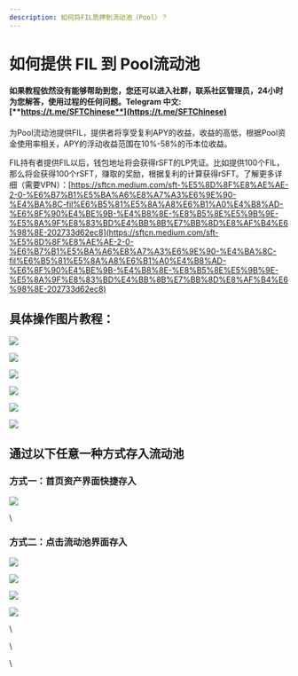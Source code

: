 ```yaml
---
description: 如何将FIL质押到流动池（Pool）？
---
```


# 如何提供 FIL 到 Pool流动池

#### &#x20;    如果教程依然没有能够帮助到您，您还可以进入社群，联系社区管理员，24小时为您解答，使用过程的任何问题。**Telegram 中文:** [**https://t.me/SFTChinese**](https://t.me/SFTChinese)

为Pool流动池提供FIL，提供者将享受复利APY的收益，收益的高低，根据Pool资金使用率相关，APY的浮动收益范围在10%-58%的币本位收益。

FIL持有者提供FIL以后，钱包地址将会获得rSFT的LP凭证。比如提供100个FIL，那么将会获得100个rSFT，赚取的奖励，根据复利的计算获得rSFT。了解更多详细（需要VPN）：[https://sftcn.medium.com/sft-%E5%8D%8F%E8%AE%AE-2-0-%E6%B7%B1%E5%BA%A6%E8%A7%A3%E6%9E%90-%E4%BA%8C-fil%E6%B5%81%E5%8A%A8%E6%B1%A0%E4%B8%AD-%E6%8F%90%E4%BE%9B-%E4%B8%8E-%E8%B5%8E%E5%9B%9E-%E5%8A%9F%E8%83%BD%E4%BB%8B%E7%BB%8D%E8%AF%B4%E6%98%8E-202733d62ec8](https://sftcn.medium.com/sft-%E5%8D%8F%E8%AE%AE-2-0-%E6%B7%B1%E5%BA%A6%E8%A7%A3%E6%9E%90-%E4%BA%8C-fil%E6%B5%81%E5%8A%A8%E6%B1%A0%E4%B8%AD-%E6%8F%90%E4%BE%9B-%E4%B8%8E-%E8%B5%8E%E5%9B%9E-%E5%8A%9F%E8%83%BD%E4%BB%8B%E7%BB%8D%E8%AF%B4%E6%98%8E-202733d62ec8)

## 具体操作图片教程：

![](https://lh5.googleusercontent.com/H9wye7GUtUzYfj\_XXrmOeFw1OSxuN5vwcfqgFcHjmkVECx2oSG6byrrLUwOEN\_RpicJtu2BQUbeM4M9MZOwPh3M6MdBkeNcz23Ne-C9ANhEuI5OAcgOHq3\_0ls2elv\_0CqEV1yfKi9MM27pB6Yk4KJ8)

![](https://lh6.googleusercontent.com/bp\_WYbbfMDECdS4\_UPZgZUtAgu-reAg\_FRSPrpRLzO7sjvVIwDqQs\_O7PvHsb3w09MxW2PIbLenyY6LM53fPQkxVuDlptX3wAjBgpC5BaGssqXdnimH4rzYhVa6isbBbf9s2NVj4eMTELH5UarcTMfo)

![](https://lh4.googleusercontent.com/Vku\_YP4NSABrBjzP2fIOuF1NaHsuCg2Q3VdaVi-AVp95WrEnLbdhxFFU3zoEkBgc7tnfohgk4fWP65swA1cGpuExiNOoJSxXbBGq9zyfj5qptalbwxtRRAxBnFADVpa94xi\_Q5XO9vwyB3MVZA2oa\_w)

![](https://lh4.googleusercontent.com/CYssaRxd2GFf0foBbXWJNGXF3\_DUchMLLg2ZEXxqlAGU8mbRoqz9Enu38Zxk32pqoHGWu2rgQMwRDtKYPKUS9GvG9raEaDKnDOTQoYDv6ACatnQZBYVTTs9mK5ShcmP-zGpTO\_8FKn9u4AahFrAG4XY)

![](https://lh4.googleusercontent.com/YPRIJ3sCTNHECj37d9m96XzmGL5TT\_8WTvOzLPrL\_Hqvj5M\_bygunbtu0pEV34F87vNm6M1WMDAWvaCqB9C0abA7kIp8N7OtDmZLvjWWQCiYuEd0Xh8BjPpCXXD1v2jwxjCZwY5MxbdsT8QNpat9BCY)

![](https://lh4.googleusercontent.com/E9yq0-moqmEsbx4Zv0EwMO2D3BMQGCQrmhKJS8GdCY-uw3QvqDljqETS0G7cAQb1WGbeRhTEiuFCpB-NqnQMhHfxw72RJsmQDIUt7ZL9w6Y5L3OdXvaNnrb5\_FSaZVrlsCHmiU4Ziu8qxb-MiqRGwtw)

## 通过以下任意一种方式存入流动池

### 方式一：首页资产界面快捷存入

![](https://lh6.googleusercontent.com/aIOWOpMn2K2dqggsXtgoabPNLVECxTV90RW-IYUa4GMi5IzMW5I9bY6DQaZkX1fiEwQgKPrFWsqmzcyVVpEYQnXOkN0HRJXCWSQGYC8vWCJj7YQGVnAOW5yHRAXRwiHZ\_DbT7dLKlUA552EsGcXAhbU)

\


### 方式二：点击流动池界面存入

![](https://lh5.googleusercontent.com/Tk2fl4KdrpMz3vsQJvJRQJkT9laMPDaxaKVmClS5LMovLVb95rCcG22Ty-94yqBehKygM1WYh6INJy8meAMtFuz6yv-FJjSjJQqGYCt92FiGe8MRmpC2ZUaXsXhwfY\_j7TENj0hDHaVoWCpxXEK\_A4A)

![](https://lh4.googleusercontent.com/2tbHGvvOlC7V6RvCmnLEHUOW2fCDi9ghc8\_7bN1occvuuwxEe\_ayGi4pBu5rIgDG4BEx8lDHVgipGRAcFZ-pPDA3E1MxMVoMc8QymmPG-3WB2mYEVe6EE9T4te6GXL6QNjA49FfXSHswoYWFj3HDcLc)

![](https://lh5.googleusercontent.com/NSEjQiemYI3iswveSgLn\_Ra84UtLU7q\_TUNluu7VQTACF007LfTIcjbLJRsLXFgSOpUwkafsQXKN06nrkLTUz3A\_TtTfZQi96Qdf6eFJJfXfUJOTTJGcuRw8-YZPZ4XY0lkZbNz2edM1dBclcYQcGBs)

![](https://lh4.googleusercontent.com/j1tF8kAJBuffGjlkLzI-YBCN\_CxrKe44ptyagIo\_QWVBqVuKYK7TZhjkO1rRYGhLqPj1gkB9qtmNppDjUNaTnhDJJ\_uglDPBp6buN60LZ140aQj6-u0DajrE\_MvgG4p7rW3Jcorx2gZZrZWEIhKLoUs)

\


\


\
